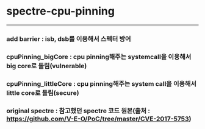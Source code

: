 # spectre-cpu-pinning
-------------
### add barrier : isb, dsb를 이용해서 스펙터 방어
### cpuPinning_bigCore : cpu pinning해주는 systemcall을 이용해서 big core로 돌림(vulnerable)
### cpuPinning_littleCore : cpu pinning해주는 system call을 이용해서 little core로 돌림(secure)
### original spectre : 참고했던 spectre 코드 원본(출처 : https://github.com/V-E-O/PoC/tree/master/CVE-2017-5753)
